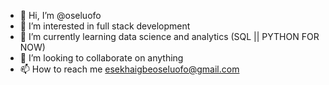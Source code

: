 - 👋 Hi, I’m @oseluofo
- 👀 I’m interested in full stack development 
- 🌱 I’m currently learning  data science and analytics (SQL || PYTHON FOR NOW)
- 💞️ I’m looking to collaborate on anything
- 📫 How to reach me esekhaigbeoseluofo@gmail.com

<!---
oseluofo/oseluofo is a ✨ special ✨ repository because its `README.md` (this file) appears on your GitHub profile.
You can click the Preview link to take a look at your changes.
--->
